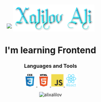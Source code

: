 <div align="center">
  <img src="C:\Users\Ali\Downloads\cooltext489671028536556.png" style="width:20%; padding: 100px 0px 10px 0px">
  <img src="cooltext489671028536556.png" alt="...">
</div>
<meta http-equiv="X-UA-Compatible" content="IE=edge">



<h1 align="center" > I'm learning Frontend</h1>

<h3 align="center">Languages and Tools</h3>
<p align="center" width="60%"> <a href="https://getbootstrap.com" target="_blank" rel="noreferrer"> <img src="https://raw.githubusercontent.com/devicons/devicon/master/icons/css3/css3-original-wordmark.svg" alt="css3" width="40" height="40"/> </a> <a href="https://www.w3.org/html/" target="_blank" rel="noreferrer"> <img src="https://raw.githubusercontent.com/devicons/devicon/master/icons/html5/html5-original-wordmark.svg" alt="html5" width="40" height="40"/> </a> <a href="https://developer.mozilla.org/en-US/docs/Web/JavaScript" target="_blank" rel="noreferrer"> <img src="https://raw.githubusercontent.com/devicons/devicon/master/icons/javascript/javascript-original.svg" alt="javascript" width="40" height="40"/> </a> <a href="https://reactjs.org/" target="_blank" rel="noreferrer"> <img src="https://raw.githubusercontent.com/devicons/devicon/master/icons/react/react-original-wordmark.svg" alt="react" width="40" height="40"/> </a> </p>


<div align="center">
<img width="50%" src="https://github-readme-stats.vercel.app/api/top-langs?username=ali20076&show_icons=true&locale=en&layout=compact" alt="alixalilov" />


</div>
